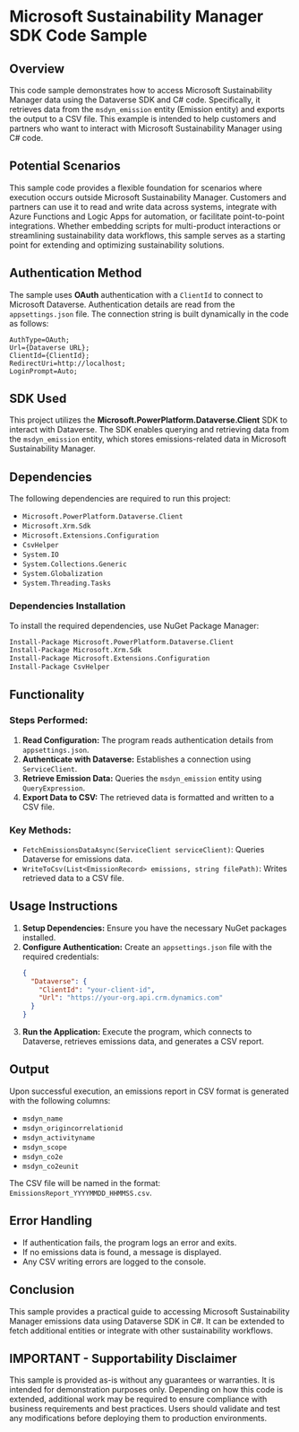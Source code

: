 # Microsoft Sustainability Manager SDK Code Sample

## Overview
This code sample demonstrates how to access Microsoft Sustainability Manager data using the Dataverse SDK and C# code. Specifically, it retrieves data from the `msdyn_emission` entity (Emission entity) and exports the output to a CSV file. This example is intended to help customers and partners who want to interact with Microsoft Sustainability Manager using C# code.

## Potential Scenarios
This sample code provides a flexible foundation for scenarios where execution occurs outside Microsoft Sustainability Manager. Customers and partners can use it to read and write data across systems, integrate with Azure Functions and Logic Apps for automation, or facilitate point-to-point integrations. Whether embedding scripts for multi-product interactions or streamlining sustainability data workflows, this sample serves as a starting point for extending and optimizing sustainability solutions.

## Authentication Method
The sample uses **OAuth** authentication with a `ClientId` to connect to Microsoft Dataverse. Authentication details are read from the `appsettings.json` file. The connection string is built dynamically in the code as follows:

```
AuthType=OAuth;
Url={Dataverse URL};
ClientId={ClientId};
RedirectUri=http://localhost;
LoginPrompt=Auto;
```

## SDK Used
This project utilizes the **Microsoft.PowerPlatform.Dataverse.Client** SDK to interact with Dataverse. The SDK enables querying and retrieving data from the `msdyn_emission` entity, which stores emissions-related data in Microsoft Sustainability Manager.

## Dependencies
The following dependencies are required to run this project:
- `Microsoft.PowerPlatform.Dataverse.Client`
- `Microsoft.Xrm.Sdk`
- `Microsoft.Extensions.Configuration`
- `CsvHelper`
- `System.IO`
- `System.Collections.Generic`
- `System.Globalization`
- `System.Threading.Tasks`

### Dependencies Installation
To install the required dependencies, use NuGet Package Manager:
```sh
Install-Package Microsoft.PowerPlatform.Dataverse.Client
Install-Package Microsoft.Xrm.Sdk
Install-Package Microsoft.Extensions.Configuration
Install-Package CsvHelper
```

## Functionality
### Steps Performed:
1. **Read Configuration:** The program reads authentication details from `appsettings.json`.
2. **Authenticate with Dataverse:** Establishes a connection using `ServiceClient`.
3. **Retrieve Emission Data:** Queries the `msdyn_emission` entity using `QueryExpression`.
4. **Export Data to CSV:** The retrieved data is formatted and written to a CSV file.

### Key Methods:
- `FetchEmissionsDataAsync(ServiceClient serviceClient)`: Queries Dataverse for emissions data.
- `WriteToCsv(List<EmissionRecord> emissions, string filePath)`: Writes retrieved data to a CSV file.

## Usage Instructions
1. **Setup Dependencies:** Ensure you have the necessary NuGet packages installed.
2. **Configure Authentication:** Create an `appsettings.json` file with the required credentials:
    ```json
    {
      "Dataverse": {
        "ClientId": "your-client-id",
        "Url": "https://your-org.api.crm.dynamics.com"
      }
    }
    ```
3. **Run the Application:** Execute the program, which connects to Dataverse, retrieves emissions data, and generates a CSV report.

## Output
Upon successful execution, an emissions report in CSV format is generated with the following columns:
- `msdyn_name`
- `msdyn_origincorrelationid`
- `msdyn_activityname`
- `msdyn_scope`
- `msdyn_co2e`
- `msdyn_co2eunit`

The CSV file will be named in the format: `EmissionsReport_YYYYMMDD_HHMMSS.csv`.

## Error Handling
- If authentication fails, the program logs an error and exits.
- If no emissions data is found, a message is displayed.
- Any CSV writing errors are logged to the console.

## Conclusion
This sample provides a practical guide to accessing Microsoft Sustainability Manager emissions data using Dataverse SDK in C#. It can be extended to fetch additional entities or integrate with other sustainability workflows.

## IMPORTANT - Supportability Disclaimer
This sample is provided as-is without any guarantees or warranties. It is intended for demonstration purposes only. Depending on how this code is extended, additional work may be required to ensure compliance with business requirements and best practices. Users should validate and test any modifications before deploying them to production environments.
